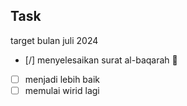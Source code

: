 ## Task

target bulan juli 2024
- [/] menyelesaikan surat al-baqarah 🔺
- [ ] menjadi lebih baik
- [ ] memulai wirid lagi